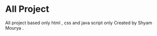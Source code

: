  # All Project 
  
   All project based only html , css  and java script only
    Created by Shyam Mourya .
    
